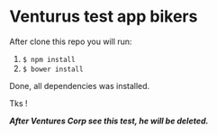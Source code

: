 # Venturus test app bikers

After clone this repo you will run:


1. ```$ npm install```
2. ```$ bower install```

Done, all dependencies was installed.

Tks !

***After Ventures Corp see this test, he will be deleted.***
